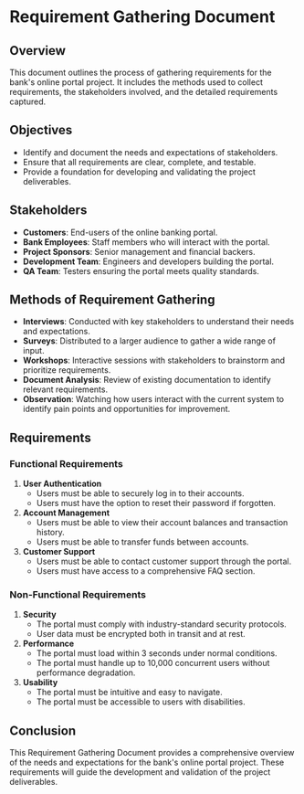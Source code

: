 # Requirement Gathering Document

## Overview
This document outlines the process of gathering requirements for the bank's online portal project. It includes the methods used to collect requirements, the stakeholders involved, and the detailed requirements captured.

## Objectives
- Identify and document the needs and expectations of stakeholders.
- Ensure that all requirements are clear, complete, and testable.
- Provide a foundation for developing and validating the project deliverables.

## Stakeholders
- **Customers**: End-users of the online banking portal.
- **Bank Employees**: Staff members who will interact with the portal.
- **Project Sponsors**: Senior management and financial backers.
- **Development Team**: Engineers and developers building the portal.
- **QA Team**: Testers ensuring the portal meets quality standards.

## Methods of Requirement Gathering
- **Interviews**: Conducted with key stakeholders to understand their needs and expectations.
- **Surveys**: Distributed to a larger audience to gather a wide range of input.
- **Workshops**: Interactive sessions with stakeholders to brainstorm and prioritize requirements.
- **Document Analysis**: Review of existing documentation to identify relevant requirements.
- **Observation**: Watching how users interact with the current system to identify pain points and opportunities for improvement.

## Requirements

### Functional Requirements
1. **User Authentication**
   - Users must be able to securely log in to their accounts.
   - Users must have the option to reset their password if forgotten.
2. **Account Management**
   - Users must be able to view their account balances and transaction history.
   - Users must be able to transfer funds between accounts.
3. **Customer Support**
   - Users must be able to contact customer support through the portal.
   - Users must have access to a comprehensive FAQ section.

### Non-Functional Requirements
1. **Security**
   - The portal must comply with industry-standard security protocols.
   - User data must be encrypted both in transit and at rest.
2. **Performance**
   - The portal must load within 3 seconds under normal conditions.
   - The portal must handle up to 10,000 concurrent users without performance degradation.
3. **Usability**
   - The portal must be intuitive and easy to navigate.
   - The portal must be accessible to users with disabilities.

## Conclusion
This Requirement Gathering Document provides a comprehensive overview of the needs and expectations for the bank's online portal project. These requirements will guide the development and validation of the project deliverables.
